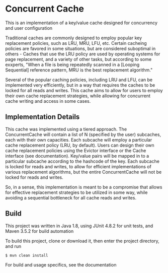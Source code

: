 # Concurrent Cache

This is an implementation of a key/value cache designed for concurrency and user configuration

Traditional caches are commonly designed to employ popular key replacement policies, such as LRU, MRU, LFU, etc. Certain cacheing policies are favored in some situations, but are considered suboptimal in others - Caches that use the LRU policy are used by operating systems for page replacement, and a variety of other tasks, but according to some exxperts, "When a file is being repeatedly scanned in a [Looping Sequential] reference pattern, MRU is the best replacement algorithm."

Several of the popular caching policies, including LRU and LFU, can be implemented very efficiently, but in a way that requires the caches to be locked for all reads and writes. This cache aims to allow for users to employ their own cache replacement strategies, while allowing for concurrent cache writing and access in some cases.

## Implementation Details

This cache was implemented using a tiered approach. The ConcurrentCache will contain a list of N (specified by the user) subcaches, each with their own capacities. Each subcache will employ a particular cache replacement policy (LRU, by default). Users can design their own cache replacement policies using the Evictor interface or the Cache interface (see documentation). Key/value pairs will be mapped in to a particular subcache according to the hashcode of the key. Each subcache is locked for reads and writes, to allow for efficient implementations of various replacement algorithms, but the entire ConcurrentCache will not be locked for reads and writes.

So, in a sense, this implementation is meant to be a compromise that allows for effective replacement strategies to be utilized in some way, while avoiding a sequential bottleneck for all cache reads and writes.


## Build

This project was written in Java 1.8, using JUnit 4.8.2 for unit tests, and Maven 3.5.2 for build automation

To build this project, clone or download it, then enter the project directory, and run

`$ mvn clean install`

For build and usage specifics, see the documentation